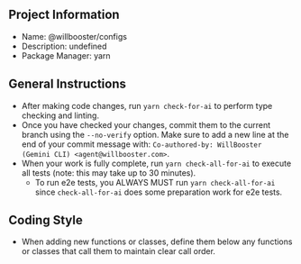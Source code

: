 ## Project Information

- Name: @willbooster/configs
- Description: undefined
- Package Manager: yarn

## General Instructions

- After making code changes, run `yarn check-for-ai` to perform type checking and linting.
- Once you have checked your changes, commit them to the current branch using the `--no-verify` option. Make sure to add a new line at the end of your commit message with: `Co-authored-by: WillBooster (Gemini CLI) <agent@willbooster.com>`.
- When your work is fully complete, run `yarn check-all-for-ai` to execute all tests (note: this may take up to 30 minutes).
  - To run e2e tests, you ALWAYS MUST run `yarn check-all-for-ai` since `check-all-for-ai` does some preparation work for e2e tests.

## Coding Style

- When adding new functions or classes, define them below any functions or classes that call them to maintain clear call order.

